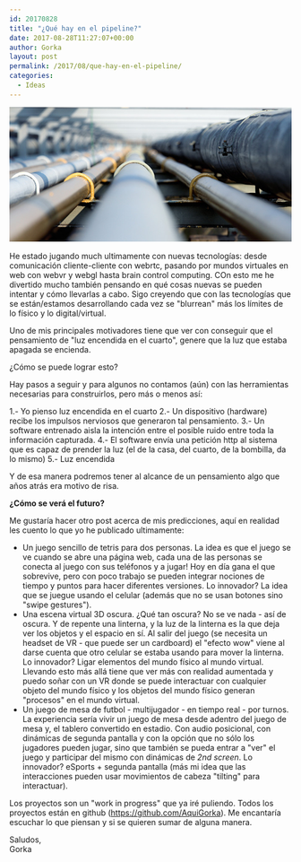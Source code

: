 ```yaml
---
id: 20170828
title: "¿Qué hay en el pipeline?"
date: 2017-08-28T11:27:07+00:00
author: Gorka
layout: post
permalink: /2017/08/que-hay-en-el-pipeline/
categories:
  - Ideas
---
```

<img style="margin: auto;" src="/public/img/2017/08/pipelines.jpg" alt="Qué hay en el pipeline?" />

He estado jugando much ultimamente con nuevas tecnologías: desde comunicación cliente-cliente con webrtc, pasando por mundos virtuales en web con webvr y webgl hasta brain control computing. COn esto me he divertido mucho también pensando en qué cosas nuevas se pueden intentar y cómo llevarlas a cabo. Sigo creyendo que con las tecnologías que se están/estamos desarrollando cada vez se "blurrean" más los límites de lo físico y lo digital/virtual.

Uno de mis principales motivadores tiene que ver con conseguir que el pensamiento de "luz encendida en el cuarto", genere que la luz que estaba apagada se encienda.

¿Cómo se puede lograr esto?

Hay pasos a seguir y para algunos no contamos (aún) con las herramientas necesarias para construirlos, pero más o menos así:

1.- Yo pienso luz encendida en el cuarto
2.- Un dispositivo (hardware) recibe los impulsos nerviosos que generaron tal pensamiento.
3.- Un software entrenado aisla la intención entre el posible ruido entre toda la información capturada.
4.- El software envía una petición http al sistema que es capaz de prender la luz (el de la casa, del cuarto, de la bombilla, da lo mismo)
5.- Luz encendida

Y de esa manera podremos tener al alcance de un pensamiento algo que años atrás era motivo de risa.

**¿Cómo se verá el futuro?**

Me gustaría hacer otro post acerca de mis predicciones, aquí en realidad les cuento lo que yo he publicado ultimamente:

- Un juego sencillo de tetris para dos personas. La idea es que el juego se ve cuando se abre una página web, cada una de las personas se conecta al juego con sus teléfonos y a jugar! Hoy en día gana el que sobrevive, pero con poco trabajo se pueden integrar nociones de tiempo y puntos para hacer diferentes versiones. Lo innovador? La idea que se juegue usando el celular (además que no se usan botones sino "swipe gestures").
- Una escena virtual 3D oscura. ¿Qué tan oscura? No se ve nada - así de oscura. Y de repente una linterna, y la luz de la linterna es la que deja ver los objetos y el espacio en sí. Al salir del juego (se necesita un headset de VR - que puede ser un cardboard) el "efecto wow" viene al darse cuenta que otro celular se estaba usando para mover la linterna. Lo innovador? Ligar elementos del mundo físico al mundo virtual. Llevando esto más allá tiene que ver más con realidad aumentada y puedo soñar con un VR donde se puede interactuar con cualquier objeto del mundo físico y los objetos del mundo físico generan "procesos" en el mundo virtual.
- Un juego de mesa de futbol - multijugador - en tiempo real - por turnos. La experiencia sería vivir un juego de mesa desde adentro del juego de mesa y, el tablero convertido en estadio. Con audio posicional, con dinámicas de segunda pantalla y con la opción que no sólo los jugadores pueden jugar, sino que también se pueda entrar a "ver" el juego y participar del mismo con dinámicas de _2nd screen_. Lo innovador? eSports + segunda pantalla (más mi idea que las interacciones pueden usar movimientos de cabeza "tilting" para interactuar).

Los proyectos son un "work in progress" que ya iré puliendo. Todos los proyectos están en github (https://github.com/AquiGorka). Me encantaría escuchar lo que piensan y si se quieren sumar de alguna manera.

Saludos,<br />
Gorka
